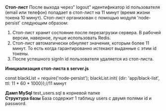 **Стоп-лист**
После выхода через" logout" идентификатор id пользователя (email или телефон) попадает в стоп-лист на 11 минут (время жизни токена 10 минут).
Стоп-лист организован с помощью модуля 'node-persist' следующим образом:
1. Стоп-лист хранит состояние после перезагрузки сервера. В рабочей версии, наверное, лучше использовать Redis.
2. Стоп-лист автоматически обнуляет значения, которым более 11 минут. То есть когда гарантированно истекают  выданные с этим id токены.
3. После успешного signIn id пользователя удаляется из стоп-листа.

**Инициализация стоп-листа в server.js**

const blackList = require('node-persist');
blackList.init( {dir: 'app/black-list', ttl: 11 * 60 * 1000});//11 минут

**Дамп MySql**
test_users.sql в корневой папке  
**Структура базы**
База содержит 1 таблицу users с двумя полями id и password.

